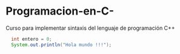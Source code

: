 # Programacion-en-C-
Curso para implementar sintaxis del lenguaje de programación C++

~~~java
  int entero = 0;
  System.out.println("Hola mundo !!!");
~~~
